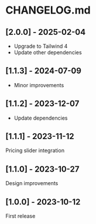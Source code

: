 # CHANGELOG.md

## [2.0.0] - 2025-02-04

- Upgrade to Tailwind 4
- Update other dependencies

## [1.1.3] - 2024-07-09

- Minor improvements

## [1.1.2] - 2023-12-07

- Update dependencies

## [1.1.1] - 2023-11-12

Pricing slider integration

## [1.1.0] - 2023-10-27

Design improvements

## [1.0.0] - 2023-10-12

First release
